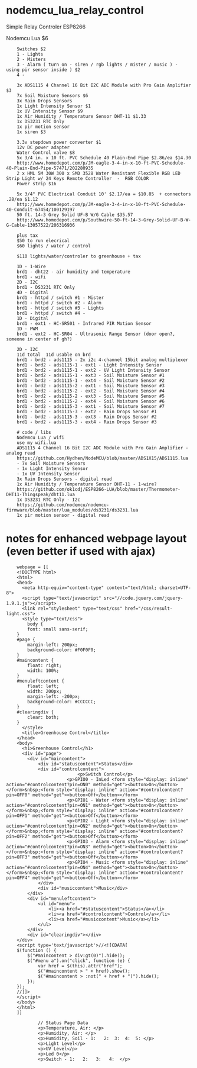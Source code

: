 # nodemcu_lua_relay_control
Simple Relay Controler ESP8266

Nodemcu Lua $6

        Switches $2
        1 - Lights
        2 - Misters
        3 - Alarm ( turn on - siren / rgb lights / mister / music ) - using pir sensor inside ) $2
        4 - 

        3x ADS1115 4 Channel 16 Bit I2C ADC Module with Pro Gain Amplifier $3
        7x Soil Moisture Sensors $6
        3x Rain Drops Sensors 
        1x Light Intensity Sensor $1
        1x UV Intensity Sensor $9
        1x Air Humidity / Temperature Sensor DHT-11 $1.33
        1x DS3231 RTC Only
        1x pir motion sensor
        1x siren $3

        3.3v stepdown power converter $1
        12v DC power adapter
        Water Control valve $8
        5x 3/4 in. x 10 ft. PVC Schedule 40 Plain-End Pipe $2.86/ea $14.30
        http://www.homedepot.com/p/JM-eagle-3-4-in-x-10-ft-PVC-Schedule-40-Plain-End-Pipe-57471/202280935
        2 x HML 5M 30W 300 x SMD 3528 Water Resistant Flexible RGB LED Strip Light w/ 24 Keys Remote Controller  -  RGB COLOR
        Power strip $16
       
        5x 3/4" PVC Electrical Conduit 10' $2.17/ea = $10.85  + connectors .28/ea $1.12
        http://www.homedepot.com/p/JM-eagle-3-4-in-x-10-ft-PVC-Schedule-40-Conduit-67454/100129197
        50 ft. 14-3 Grey Solid UF-B W/G Cable $35.57
        http://www.homedepot.com/p/Southwire-50-ft-14-3-Grey-Solid-UF-B-W-G-Cable-13057522/206316936
        
        plus tax
        $50 to run elecrical
        $60 lights / water / control
        
        $110 lights/water/controler to greenhouse + tax
        
        1D - 1-Wire
        brd1 - dht22 - air humidity and temperature
        brd1 - wifi
        2D - I2C
        brd1 - DS3231 RTC Only
        4D - Digital
        brd1 - httpd / switch #1 - Mister
        brd1 - httpd / switch #2 - Alarm
        brd1 - httpd / switch #3 - Lights
        brd1 - httpd / switch #4 - 
        1D - Digital
        brd1 - ext1 - HC-SR501 - Infrared PIR Motion Sensor 
        1D - PWM
        brd1 - ext2 - HC-SR04 - Ultrasonic Range Sensor (door open?, someone in center of gh?)

        2D - I2C
        11d total  11d usable on brd
        brd1 - brd2 - ads1115 - 2x i2c 4-channel 15bit analog multiplexer
        brd1 - brd2 - ads1115-1 - ext1 - Light Intensity Sensor
        brd1 - brd2 - ads1115-1 - ext2 - UV Light Intensity Sensor
        brd1 - brd2 - ads1115-1 - ext3 - Soil Moisture Sensor #1
        brd1 - brd2 - ads1115-1 - ext4 - Soil Moisture Sensor #2 
        brd1 - brd2 - ads1115-2 - ext1 - Soil Moisture Sensor #3
        brd1 - brd2 - ads1115-2 - ext2 - Soil Moisture Sensor #4
        brd1 - brd2 - ads1115-2 - ext3 - Soil Moisture Sensor #5
        brd1 - brd2 - ads1115-2 - ext4 - Soil Moisture Sensor #6 
        brd1 - brd2 - ads1115-3 - ext1 - Soil Moisture Sensor #7
        brd1 - brd2 - ads1115-3 - ext2 - Rain Drops Sensor #1
        brd1 - brd2 - ads1115-3 - ext3 - Rain Drops Sensor #2
        brd1 - brd2 - ads1115-3 - ext4 - Rain Drops Sensor #3 

        # code / libs
        Nodemcu Lua / wifi
        use my wifi.lua
        ADS1115 4 Channel 16 Bit I2C ADC Module with Pro Gain Amplifier - analog read
        https://github.com/Hydhen/NodeMCU/blob/master/ADS1X15/ADS1115.lua
        - 7x Soil Moisture Sensors
        - 1x Light Intensity Sensor
        - 1x UV Intensity Sensor
        3x Rain Drops Sensors - digital read
        1x Air Humidity / Temperature Sensor DHT-11 - 1-wire?
        https://github.com/ok1cdj/ESP8266-LUA/blob/master/Thermometer-DHT11-Thingspeak/dht11.lua
        1x DS3231 RTC Only - I2c
        https://github.com/nodemcu/nodemcu-firmware/blob/master/lua_modules/ds3231/ds3231.lua
        1x pir motion sensor - digital read



        
# notes for enhanced webpage layout (even better if used with ajax)

		webpage = [[
		<!DOCTYPE html>
		<html>
		<head>
		  <meta http-equiv="content-type" content="text/html; charset=UTF-8">
		  <script type="text/javascript" src="//code.jquery.com/jquery-1.9.1.js"></script>
		  <link rel="stylesheet" type="text/css" href="/css/result-light.css">
		  <style type="text/css">
		    body {
		    font: small sans-serif;
		}
		#page {
		    margin-left: 200px;
		    background-color: #F0F0F0;
		}
		#maincontent {
		    float: right;
		    width: 100%;
		}
		#menuleftcontent {
		    float: left;
		    width: 200px;
		    margin-left: -200px;
		    background-color: #CCCCCC;
		}
		#clearingdiv {
		    clear: both;
		}
		  </style>
		  <title>Greenhouse Control</title>
		</head>
		<body>
		  <h1>Greenhouse Control</h1>
		  <div id="page">
		    <div id="maincontent">
		        <div id="statuscontent">Status</div>
		        <div id="controlcontent">
		    	               <p>Switch Control</p>
			               <p>GPIO0 - InLed <form style="display: inline" action="#controlcontent?pin=ON0" method="get"><button>On</button></form>&nbsp;<form style="display: inline" action="#controlcontent?pin=OFF0" method="get"><button>Off</button></form>
			               <p>GPIO1 - Water <form style="display: inline" action="#controlcontent?pin=ON1" method="get"><button>On</button></form>&nbsp;<form style="display: inline" action="#controlcontent?pin=OFF1" method="get"><button>Off</button></form>
			               <p>GPIO2 - Light <form style="display: inline" action="#controlcontent?pin=ON2" method="get"><button>On</button></form>&nbsp;<form style="display: inline" action="#controlcontent?pin=OFF2" method="get"><button>Off</button></form>
			               <p>GPIO3 - Alarm <form style="display: inline" action="#controlcontent?pin=ON3" method="get"><button>On</button></form>&nbsp;<form style="display: inline" action="#controlcontent?pin=OFF3" method="get"><button>Off</button></form>
			               <p>GPIO4 - Music <form style="display: inline" action="#controlcontent?pin=ON4" method="get"><button>On</button></form>&nbsp;<form style="display: inline" action="#controlcontent?pin=OFF4" method="get"><button>Off</button></form>
		        </div>
		        <div id="musiccontent">Music</div>
		    </div>
		    <div id="menuleftcontent">
		        <ul id="menu">
		            <li><a href="#statuscontent">Status</a></li>
		            <li><a href="#controlcontent">Control</a></li>
		            <li><a href="#musiccontent">Music</a></li>
		        </ul>
		    </div>
		    <div id="clearingdiv"></div>
		</div>
		<script type='text/javascript'>//<![CDATA[
		$(function () {
		    $("#maincontent > div:gt(0)").hide();
		    $("#menu a").on("click", function (e) {
		        var href = $(this).attr("href");
		        $("#maincontent > " + href).show();
		        $("#maincontent > :not(" + href + ")").hide();
		    });
		});
		//]]> 
		</script>
		</body>
		</html>
		]]

                // Status Page Data
                <p>Temperature, Air: </p>
                <p>Humidity, Air: </p>
                <p>Humidity, Soil - 1:   2:  3:  4:  5: </p>
                <p>Light Level</p>
                <p>UV Level</p>
                <p>Led 0</p>
                <p>Switch - 1:   2:   3:   4:  </p>
                
                
